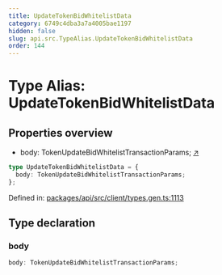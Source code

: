 ```yaml
---
title: UpdateTokenBidWhitelistData
category: 6749c4dba3a7a4005bae1197
hidden: false
slug: api.src.TypeAlias.UpdateTokenBidWhitelistData
order: 144
---
```


# Type Alias: UpdateTokenBidWhitelistData

## Properties overview

- body:  TokenUpdateBidWhitelistTransactionParams; [↗](#body)

```ts
type UpdateTokenBidWhitelistData = {
  body: TokenUpdateBidWhitelistTransactionParams;
};
```

Defined in: [packages/api/src/client/types.gen.ts:1113](https://github.com/zkcloudworker/minatokens-lib/blob/main/packages/api/src/client/types.gen.ts#L1113)

## Type declaration

### body

```ts
body: TokenUpdateBidWhitelistTransactionParams;
```

